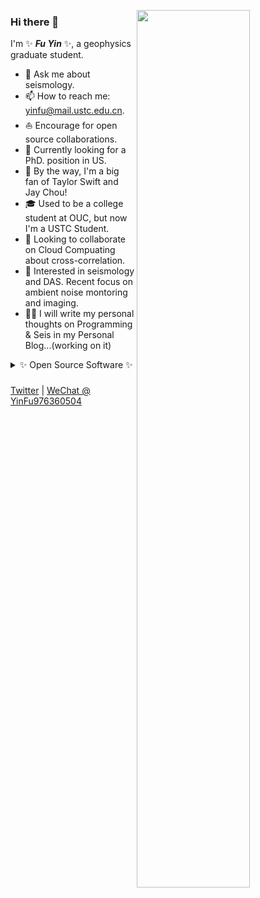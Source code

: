 <!--
<img align="right" 
     src="https://github-readme-stats.vercel.app/api?username=OUCyf&show_icons=true&icon_color=CE1D2D&text_color=718096&bg_color=ffffff&hide_title=true" />
&hide_border=true
-->

<img align="right" 
     src="https://github-readme-stats.vercel.app/api?username=OUCyf&show_icons=true&count_private=true&icon_color=CE1D2D&text_color=718096&bg_color=ffffff" width="60%" height="60%" />



### Hi there 👋

I'm ✨ _**Fu Yin**_ ✨, a geophysics graduate student.

- 💬 Ask me about seismology.
- 📫 How to reach me: yinfu@mail.ustc.edu.cn.
- ⛵ Encourage for open source collaborations.
- 🤔 Currently looking for a PhD. position in US.
- 🎵 By the way, I'm a big fan of Taylor Swift and Jay Chou!
- 🎓 Used to be a college student at OUC, but now I'm a USTC Student.
- 👯 Looking to collaborate on Cloud Compuating about cross-correlation.
- 🔭 Interested in seismology and DAS. Recent focus on ambient noise montoring and imaging.
- ✍🏻 I will write my personal thoughts on Programming & Seis in my Personal Blog...(working on it)

<details>
     <summary> ✨ Open Source Software ✨ </summary>
     <br>
<img align="right" 
     src="https://github-readme-stats.vercel.app/api/top-langs?username=OUCyf&layout=compact&count_private=true&icon_color=CE1D2D&text_color=718096&bg_color=ffffff" />
     
[![ReadMe Card](https://github-readme-stats.vercel.app/api/pin/?username=OUCyf&repo=MCMTpy&show_icons=true&theme=solarized-dark&hide_border=true&show_owner=true)](https://github.com/OUCyf/MCMTpy)
     
[![ReadMe Card](https://github-readme-stats.vercel.app/api/pin/?username=OUCyf&repo=SeisFlow&show_icons=true&theme=solarized-dark&hide_border=true&show_owner=true)](https://github.com/OUCyf/SeisFlow)
     
</details>

###
[Twitter](https://twitter.com/Anthony_YFU) | [WeChat @ YinFu976360504](/)


